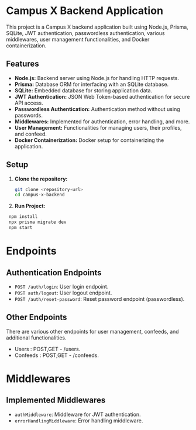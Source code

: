 # Campus X Backend Application

This project is a Campus X backend application built using Node.js, Prisma, SQLite, JWT authentication, passwordless authentication, various middlewares, user management functionalities, and Docker containerization.

## Features

- **Node.js:** Backend server using Node.js for handling HTTP requests.
- **Prisma:** Database ORM for interfacing with an SQLite database.
- **SQLite:** Embedded database for storing application data.
- **JWT Authentication:** JSON Web Token-based authentication for secure API access.
- **Passwordless Authentication:** Authentication method without using passwords.
- **Middlewares:** Implemented for authentication, error handling, and more.
- **User Management:** Functionalities for managing users, their profiles, and confeed.
- **Docker Containerization:** Docker setup for containerizing the application.

## Setup

1. **Clone the repository:**
   ```bash
   git clone <repository-url>
   cd campus-x-backend

2. **Run Project:**
  ```bash
   npm install
   npx prisma migrate dev
   npm start
```


# Endpoints

## Authentication Endpoints

- `POST /auth/login`: User login endpoint.
- `POST auth/logout`: User logout endpoint.
- `POST /auth/reset-password`: Reset password endpoint (passwordless).

## Other Endpoints

There are various other endpoints for user management, confeeds, and additional functionalities.
- Users :  POST,GET - /users.
- Confeeds : POST,GET - /confeeds.

# Middlewares

## Implemented Middlewares

- `authMiddleware`: Middleware for JWT authentication.
- `errorHandlingMiddleware`: Error handling middleware.


